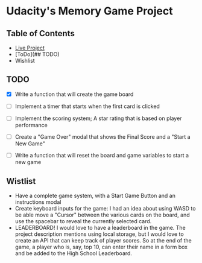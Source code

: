 # Udacity's Memory Game Project

## Table of Contents

* [Live Project](https://clockwerkz.github.io/jsMemoryGame/)
* [ToDo](## TODO)
* Wishlist



## TODO

- [x] Write a function that will create the game board
- [ ] Implement a timer that starts when the first card is clicked
- [ ] Implement the scoring system; A star rating that is based on player performance
- [ ] Create a "Game Over" modal that shows the Final Score and a "Start a New Game"
- [ ] Write a function that will reset the board and game variables to start a new game


## Wistlist
- Have a complete game system, with a Start Game Button and an instructions modal
- Create keyboard inputs for the game: I had an idea about using WASD to be able move a "Cursor" between the various cards on the board, and use the spacebar to reveal the currently selected card.
- LEADERBOARD! I would love to have a leaderboard in the game. The project description mentions using local storage, but I would love to create an API that can keep track of player scores. So at the end of the game, a player who is, say, top 10, can enter their name in a form box and be added to the High School Leaderboard.

